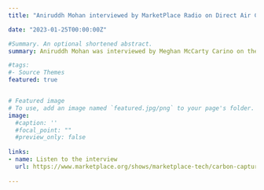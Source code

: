 ```yaml
---
title: "Aniruddh Mohan interviewed by MarketPlace Radio on Direct Air Capture" 

date: "2023-01-25T00:00:00Z"

#Summary. An optional shortened abstract.
summary: Aniruddh Mohan was interviewed by Meghan McCarty Carino on the deployment of direct air capture technologies for carbon dioxide removal.

#tags:
#- Source Themes
featured: true


# Featured image
# To use, add an image named `featured.jpg/png` to your page's folder. 
image:
  #caption: ''
  #focal_point: ""
  #preview_only: false
  
links:
- name: Listen to the interview
  url: https://www.marketplace.org/shows/marketplace-tech/carbon-capture-needs-to-scale-up-to-make-a-dent-in-the-climate-crisis/
  
---
```

